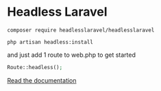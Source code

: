 # Headless Laravel

```
composer require headlesslaravel/headlesslaravel
```
```
php artisan headless:install
```
and just add 1 route to web.php to get started
```php
Route::headless();
```

[Read the documentation](https://github.com/headlesslaravel.com/docs)
